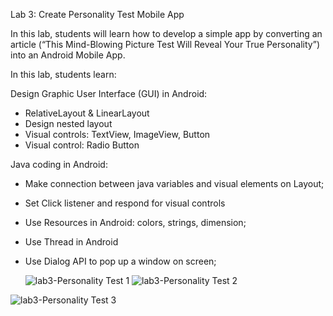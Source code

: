 Lab 3: Create Personality Test Mobile App

In this lab, students will learn how to develop a simple app by converting an article 
(“This Mind-Blowing Picture Test Will Reveal Your True Personality”) into an Android Mobile App.

In this lab, students learn:

Design Graphic User Interface (GUI) in Android:
- RelativeLayout & LinearLayout
- Design nested layout
- Visual controls: TextView, ImageView, Button
- Visual control: Radio Button

Java coding in Android:
- Make connection between java variables and visual elements on Layout;
- Set Click listener and respond for visual controls
- Use Resources in Android: colors, strings, dimension;
- Use Thread in Android
- Use Dialog API to pop up a window on screen;

  ![lab3-Personality Test 1](https://github.com/user-attachments/assets/191d8e58-3ff3-4889-8f6d-d64a5d7c879d)
![lab3-Personality Test 2](https://github.com/user-attachments/assets/d6ad574a-1271-4482-a775-a07f252f933e)

![lab3-Personality Test 3](https://github.com/user-attachments/assets/b1a4f63c-cfbd-4bc6-95d0-0b9b5469e648)
